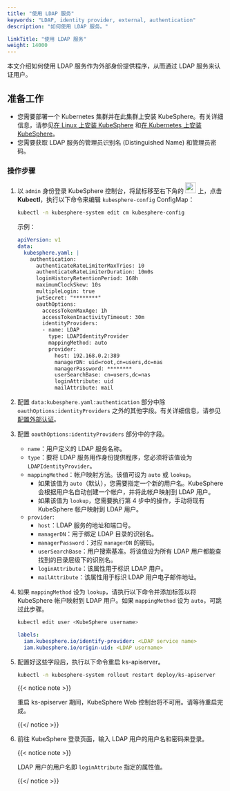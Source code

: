 ```yaml
---
title: "使用 LDAP 服务"
keywords: "LDAP, identity provider, external, authentication"
description: "如何使用 LDAP 服务。"

linkTitle: "使用 LDAP 服务"
weight: 14000
---
```


本文介绍如何使用 LDAP 服务作为外部身份提供程序，从而通过 LDAP 服务来认证用户。

## 准备工作

* 您需要部署一个 Kubernetes 集群并在此集群上安装 KubeSphere。有关详细信息，请参见[在 Linux 上安装 KubeSphere](https://kubesphere.io/zh/docs/installing-on-linux/) 和[在 Kubernetes 上安装 KubeSphere](https://kubesphere.io/zh/docs/installing-on-kubernetes/)。
* 您需要获取 LDAP 服务的管理员识别名 (Distinguished Name) 和管理员密码。

### 操作步骤

1. 以 `admin` 身份登录 KubeSphere 控制台，将鼠标移至右下角的 <img src="/images/docs/access-control-and-account-management/external-authentication/use-an-ldap-service/toolbox.png" width="25px"> 上，点击 **Kubectl**，执行以下命令来编辑 `kubesphere-config` ConfigMap：

   ```bash
   kubectl -n kubesphere-system edit cm kubesphere-config
   ```

   示例：

   ```yaml
   apiVersion: v1
   data:
     kubesphere.yaml: |
       authentication:
         authenticateRateLimiterMaxTries: 10
         authenticateRateLimiterDuration: 10m0s
         loginHistoryRetentionPeriod: 168h
         maximumClockSkew: 10s
         multipleLogin: true
         jwtSecret: "********"
         oauthOptions:
           accessTokenMaxAge: 1h
           accessTokenInactivityTimeout: 30m
           identityProviders:
           - name: LDAP
             type: LDAPIdentityProvider
             mappingMethod: auto
             provider:
               host: 192.168.0.2:389
               managerDN: uid=root,cn=users,dc=nas
               managerPassword: ********
               userSearchBase: cn=users,dc=nas
               loginAttribute: uid
               mailAttribute: mail
   ```

2. 配置 `data:kubesphere.yaml:authentication` 部分中除 `oauthOptions:identityProviders` 之外的其他字段。有关详细信息，请参见[配置外部认证](../set-up-external-authentication/)。

3. 配置 `oauthOptions:identityProviders` 部分中的字段。

   * `name`：用户定义的 LDAP 服务名称。
   * `type`：要将 LDAP 服务用作身份提供程序，您必须将该值设为 `LDAPIdentityProvider`。
   * `mappingMethod`：帐户映射方法。该值可设为 `auto` 或 `lookup`。
     *  如果该值为 `auto`（默认），您需要指定一个新的用户名。KubeSphere 会根据用户名自动创建一个帐户，并将此帐户映射到 LDAP 用户。
     *  如果该值为 `lookup`，您需要执行第 4 步中的操作，手动将现有 KubeSphere 帐户映射到 LDAP 用户。
   * `provider`:
     * `host`：LDAP 服务的地址和端口号。
     * `managerDN`：用于绑定 LDAP 目录的识别名。
     * `managerPassword`：对应 `managerDN` 的密码。
     * `userSearchBase`：用户搜索基准。将该值设为所有 LDAP 用户都能查找到的目录层级下的识别名。
     * `loginAttribute`：该属性用于标识 LDAP 用户。
     * `mailAttribute`：该属性用于标识 LDAP 用户电子邮件地址。
   
4. 如果 `mappingMethod` 设为 `lookup`，请执行以下命令并添加标签以将 KubeSphere 帐户映射到 LDAP 用户。如果 `mappingMethod` 设为 `auto`，可跳过此步骤。

   ```bash
   kubectl edit user <KubeSphere username>
   ```

   ```yaml
   labels:
     iam.kubesphere.io/identify-provider: <LDAP service name>
     iam.kubesphere.io/origin-uid: <LDAP username>
   ```

5. 配置好这些字段后，执行以下命令重启 ks-apiserver。

   ```bash
   kubectl -n kubesphere-system rollout restart deploy/ks-apiserver
   ```
   
   {{< notice note >}}
   
   重启 ks-apiserver 期间，KubeSphere Web 控制台将不可用。请等待重启完成。
   
   {{</ notice >}}
   
6. 前往 KubeSphere 登录页面，输入 LDAP 用户的用户名和密码来登录。

   {{< notice note >}}

   LDAP 用户的用户名即 `loginAttribute` 指定的属性值。

   {{</ notice >}}
